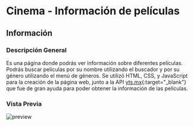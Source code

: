 # Cinema - Información de películas
## Información
### Descripción General
Es una página donde podrás ver información sobre diferentes películas. Podrás buscar películas por su nombre utilizando el buscador
y por su género utilizando el menú de géneros.
Se utilizó HTML, CSS, y JavaScript para la creación de la página web, junto a la API [yts.mx](https://yts.mx/){:target="_blank"} que fue de gran ayuda
para poder obtener la información de las películas.

### Vista Previa
![preview](https://user-images.githubusercontent.com/51982229/177448618-da454019-47ce-43ea-8c26-c6d61c75825e.gif)

